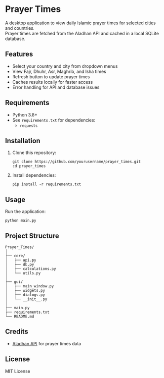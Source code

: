 # Prayer Times

A desktop application to view daily Islamic prayer times for selected cities and countries.  
Prayer times are fetched from the Aladhan API and cached in a local SQLite database.

## Features

- Select your country and city from dropdown menus
- View Fajr, Dhuhr, Asr, Maghrib, and Isha times
- Refresh button to update prayer times
- Caches results locally for faster access
- Error handling for API and database issues

## Requirements

- Python 3.8+
- See `requirements.txt` for dependencies:
    - `requests`

## Installation

1. Clone this repository:
    ```
    git clone https://github.com/yourusername/prayer_times.git
    cd prayer_times
    ```
2. Install dependencies:
    ```
    pip install -r requirements.txt
    ```

## Usage

Run the application:
```
python main.py
```

## Project Structure

```
Prayer_Times/
│
├── core/
│   ├── api.py
│   ├── db.py
│   ├── calculations.py
│   └── utils.py
│
├── gui/
│   ├── main_window.py
│   ├── widgets.py
│   ├── dialogs.py
│   └── __init__.py
│
├── main.py
├── requirements.txt
└── README.md
```

## Credits

- [Aladhan API](https://aladhan.com/prayer-times-api) for prayer times data

## License

MIT License